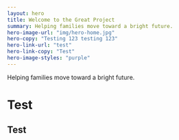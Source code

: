 ```yaml
---
layout: hero
title: Welcome to the Great Project
summary: Helping families move toward a bright future.
hero-image-url: "img/hero-home.jpg"
hero-copy: "Testing 123 testing 123"
hero-link-url: "test"
hero-link-copy: "Test"
hero-image-styles: "purple"
---
```


Helping families move toward a bright future.

# Test 

## Test
